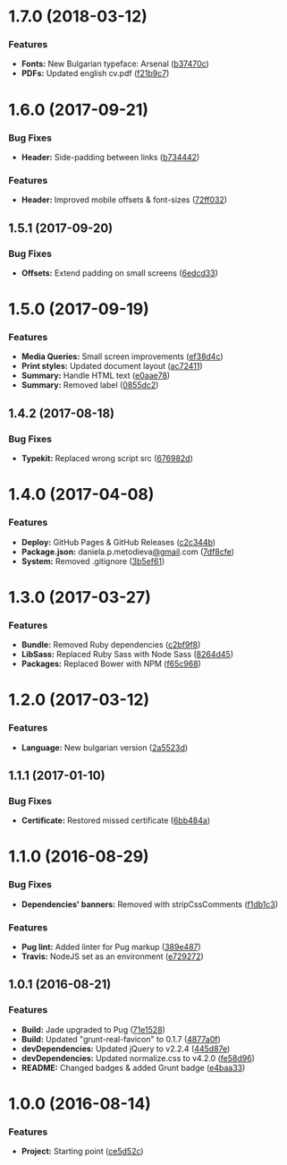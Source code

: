 <a name="1.7.0"></a>
# 1.7.0 (2018-03-12)


### Features

* **Fonts:** New Bulgarian typeface: Arsenal ([b37470c](https://github.com/danielametodieva/cv/commit/b37470c))
* **PDFs:** Updated english cv.pdf ([f21b9c7](https://github.com/danielametodieva/cv/commit/f21b9c7))



<a name="1.6.0"></a>
# 1.6.0 (2017-09-21)


### Bug Fixes

* **Header:** Side-padding between links ([b734442](https://github.com/danielametodieva/cv/commit/b734442))


### Features

* **Header:** Improved mobile offsets & font-sizes ([72ff032](https://github.com/danielametodieva/cv/commit/72ff032))



<a name="1.5.1"></a>
## 1.5.1 (2017-09-20)


### Bug Fixes

* **Offsets:** Extend padding on small screens ([6edcd33](https://github.com/danielametodieva/cv/commit/6edcd33))



<a name="1.5.0"></a>
# 1.5.0 (2017-09-19)


### Features

* **Media Queries:** Small screen improvements ([ef38d4c](https://github.com/danielametodieva/cv/commit/ef38d4c))
* **Print styles:** Updated document layout ([ac72411](https://github.com/danielametodieva/cv/commit/ac72411))
* **Summary:** Handle HTML text ([e0aae78](https://github.com/danielametodieva/cv/commit/e0aae78))
* **Summary:** Removed label ([0855dc2](https://github.com/danielametodieva/cv/commit/0855dc2))



<a name="1.4.2"></a>
## 1.4.2 (2017-08-18)


### Bug Fixes

* **Typekit:** Replaced wrong script src ([676982d](https://github.com/danielametodieva/cv/commit/676982d))



<a name="1.4.0"></a>
# 1.4.0 (2017-04-08)


### Features

* **Deploy:** GitHub Pages & GitHub Releases ([c2c344b](https://github.com/danielametodieva/cv/commit/c2c344b))
* **Package.json:** daniela.p.metodieva[@gmail](https://github.com/gmail).com ([7df8cfe](https://github.com/danielametodieva/cv/commit/7df8cfe))
* **System:** Removed .gitignore ([3b5ef61](https://github.com/danielametodieva/cv/commit/3b5ef61))



<a name="1.3.0"></a>
# 1.3.0 (2017-03-27)


### Features

* **Bundle:** Removed Ruby dependencies ([c2bf9f8](https://github.com/danielametodieva/cv/commit/c2bf9f8))
* **LibSass:** Replaced Ruby Sass with Node Sass ([8264d45](https://github.com/danielametodieva/cv/commit/8264d45))
* **Packages:** Replaced Bower with NPM ([f65c968](https://github.com/danielametodieva/cv/commit/f65c968))



<a name="1.2.0"></a>
# 1.2.0 (2017-03-12)


### Features

* **Language:** New bulgarian version ([2a5523d](https://github.com/danielametodieva/cv/commit/2a5523d))



<a name="1.1.1"></a>
## 1.1.1 (2017-01-10)


### Bug Fixes

* **Certificate:** Restored missed certificate ([6bb484a](https://github.com/danielametodieva/cv/commit/6bb484a))



<a name="1.1.0"></a>
# 1.1.0 (2016-08-29)


### Bug Fixes

* **Dependencies' banners:** Removed with stripCssComments ([f1db1c3](https://github.com/danielametodieva/cv/commit/f1db1c3))


### Features

* **Pug lint:** Added linter for Pug markup ([389e487](https://github.com/danielametodieva/cv/commit/389e487))
* **Travis:** NodeJS set as an environment ([e729272](https://github.com/danielametodieva/cv/commit/e729272))



<a name="1.0.1"></a>
## 1.0.1 (2016-08-21)


### Features

* **Build:** Jade upgraded to Pug ([71e1528](https://github.com/danielametodieva/cv/commit/71e1528))
* **Build:** Updated "grunt-real-favicon" to 0.1.7 ([4877a0f](https://github.com/danielametodieva/cv/commit/4877a0f))
* **devDependencies:** Updated jQuery to v2.2.4 ([445d87e](https://github.com/danielametodieva/cv/commit/445d87e))
* **devDependencies:** Updated normalize.css to v4.2.0 ([fe58d96](https://github.com/danielametodieva/cv/commit/fe58d96))
* **README:** Changed badges & added Grunt badge ([e4baa33](https://github.com/danielametodieva/cv/commit/e4baa33))



<a name="1.0.0"></a>
# 1.0.0 (2016-08-14)


### Features

* **Project:** Starting point ([ce5d52c](https://github.com/danielametodieva/cv/commit/ce5d52c))



